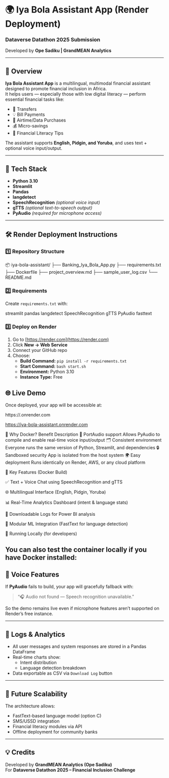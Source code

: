 # 🌍 Iya Bola Assistant App (Render Deployment)

### Dataverse Datathon 2025 Submission
Developed by **Ope Sadiku | GrandMEAN Analytics**

---

## 🎯 Overview
**Iya Bola Assistant App** is a multilingual, multimodal financial assistant designed to promote financial inclusion in Africa.  
It helps users — especially those with low digital literacy — perform essential financial tasks like:
- 💸 Transfers  
- 💡 Bill Payments  
- 📱 Airtime/Data Purchases  
- 💰 Micro-savings  
- 📖 Financial Literacy Tips  

The assistant supports **English, Pidgin, and Yoruba**, and uses text + optional voice input/output.

---

## 🧠 Tech Stack
- **Python 3.10**
- **Streamlit**
- **Pandas**
- **langdetect**
- **SpeechRecognition** *(optional voice input)*
- **gTTS** *(optional text-to-speech output)*
- **PyAudio** *(required for microphone access)*

---

## 🛠️ Render Deployment Instructions

### 1️⃣ Repository Structure

📦 iya-bola-assistant/
├── Banking_Iya_Bola_App.py
├── requirements.txt
├── Dockerfile
├── project_overview.md
├── sample_user_log.csv
└── README.md

### 2️⃣ Requirements
Create `requirements.txt` with:

streamlit
pandas
langdetect
SpeechRecognition
gTTS
PyAudio
fasttext

### 3️⃣ Deploy on Render
1. Go to [https://render.com](https://render.com)
2. Click **New → Web Service**
3. Connect your GitHub repo
4. Choose:
   - **Build Command:** `pip install -r requirements.txt`
   - **Start Command:** `bash start.sh`
   - **Environment:** Python 3.10
   - **Instance Type:** Free

## 🌐 Live Demo
Once deployed, your app will be accessible at:

https://<your-app-name>.onrender.com

https://iya-bola-assistant.onrender.com


🧠 Why Docker?
Benefit	Description
🧱 PortAudio support	Allows PyAudio to compile and enable real-time voice input/output
🗂️ Consistent environment	Everyone runs the same version of Python, Streamlit, and dependencies
🔒 Sandboxed security	App is isolated from the host system
🌍 Easy deployment	Runs identically on Render, AWS, or any cloud platform

🎯 Key Features (Docker Build)

✅ Text + Voice Chat using SpeechRecognition and gTTS

🌐 Multilingual Interface (English, Pidgin, Yoruba)

📊 Real-Time Analytics Dashboard (intent & language stats)

💾 Downloadable Logs for Power BI analysis

🧩 Modular ML Integration (FastText for language detection)

🚀 Running Locally (for developers)

You can also test the container locally if you have Docker installed:
---

## 🎤 Voice Features
If **PyAudio** fails to build, your app will gracefully fallback with:
> “🎧 Audio not found — Speech recognition unavailable.”

So the demo remains live even if microphone features aren’t supported on Render’s free instance.

---

## 🧾 Logs & Analytics
- All user messages and system responses are stored in a Pandas DataFrame
- Real-time charts show:
  - Intent distribution
  - Language detection breakdown
- Data exportable as CSV via `Download Log` button

---

## 🧠 Future Scalability
The architecture allows:
- FastText-based language model (option C)
- SMS/USSD integration
- Financial literacy modules via API
- Offline deployment for community banks

---

## 💡 Credits
Developed by **GrandMEAN Analytics (Ope Sadiku)**  
For **Dataverse Datathon 2025 – Financial Inclusion Challenge**
